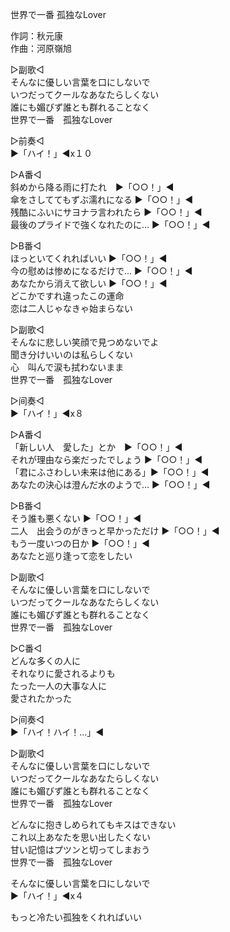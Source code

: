 世界で一番 孤独なLover  
  
作詞：秋元康  
作曲：河原嶺旭  
  
▷副歌◁  
そんなに優しい言葉を口にしないで  
いつだってクールなあなたらしくない  
誰にも媚びず誰とも群れることなく  
世界で一番　孤独なLover  
  
▷前奏◁  
▶「ハイ！」◀x１０   
  
▷A番◁  
斜めから降る雨に打たれ　▶「○○！」◀   
傘をさしててもずぶ濡れになる ▶「○○！」◀   
残酷にふいにサヨナラ言われたら ▶「○○！」◀   
最後のプライドで強くなれたのに… ▶「○○！」◀   
  
▷B番◁  
ほっといてくれればいい ▶「○○！」◀   
今の慰めは惨めになるだけで… ▶「○○！」◀   
あなたから消えて欲しい ▶「○○！」◀   
どこかですれ違ったこの運命  
恋は二人じゃなきゃ始まらない  
  
▷副歌◁  
そんなに悲しい笑顔で見つめないでよ  
聞き分けいいのは私らしくない  
心　叫んで涙も拭わないまま  
世界で一番　孤独なLover  
  
▷间奏◁  
▶「ハイ！」◀x８   
  
▷A番◁  
「新しい人　愛した」とか　▶「○○！」◀  
それが理由なら楽だったでしょう ▶「○○！」◀   
「君にふさわしい未来は他にある」▶「○○！」◀   
あなたの決心は澄んだ水のようで… ▶「○○！」◀   
  
▷B番◁  
そう誰も悪くない ▶「○○！」◀   
二人　出会うのがきっと早かっただけ ▶「○○！」◀   
もう一度いつの日か ▶「○○！」◀   
あなたと巡り逢って恋をしたい  
  
▷副歌◁  
そんなに優しい言葉を口にしないで  
いつだってクールなあなたらしくない  
誰にも媚びず誰とも群れることなく  
世界で一番　孤独なLover  
  
▷C番◁  
どんな多くの人に  
それなりに愛されるよりも  
たった一人の大事な人に  
愛されたかった  
  
▷间奏◁  
▶「ハイ！ハイ！…」◀   
  
▷副歌◁  
そんなに優しい言葉を口にしないで  
いつだってクールなあなたらしくない  
誰にも媚びず誰とも群れることなく  
世界で一番　孤独なLover  
  
どんなに抱きしめられてもキスはできない  
これ以上あなたを思い出したくない  
甘い記憶はプツンと切ってしまおう  
世界で一番　孤独なLover  
  
そんなに優しい言葉を口にしないで  
▶「ハイ！」◀x４  
  
もっと冷たい孤独をくれればいい  

